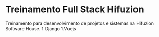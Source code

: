 # Treinamento Full Stack Hifuzion
Treinamento para desenvolvimento de projetos e sistemas na Hifuzion Software House.
1.Django
1.Vuejs
